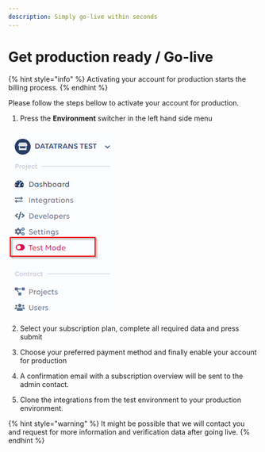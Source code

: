 ```yaml
---
description: Simply go-live within seconds
---
```


# Get production ready / Go-live

{% hint style="info" %}
Activating your account for production starts the billing process. 
{% endhint %}

Please follow the steps bellow to activate your account for production.  
  
1. Press the **Environment** switcher in the left hand side menu  


![Environment switcher](../../.gitbook/assets/environment-switcher.png)

  
2. Select your subscription plan, complete all required data and press submit 

3. Choose your preferred payment method and finally enable your account for production

4. A confirmation email with a subscription overview will be sent to the admin contact.

5. Clone the integrations from the test environment to your production environment.

{% hint style="warning" %}
It might be possible that we will contact you and request for more information and verification data after going live. 
{% endhint %}

